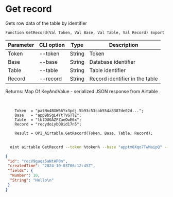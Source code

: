 ﻿---
sidebar_position: 2
---

# Get record
 Gets row data of the table by identifier



`Function GetRecord(Val Token, Val Base, Val Table, Val Record) Export`

  | Parameter | CLI option | Type | Description |
  |-|-|-|-|
  | Token | --token | String | Token |
  | Base | --base | String | Database identifier |
  | Table | --table | String | Table identifier |
  | Record | --record | String | Record identifier in the table |

  
  Returns:  Map Of KeyAndValue - serialized JSON response from Airtable

<br/>




```bsl title="Code example"
    Token  = "patNn4BXW66Yx3pdj.5b93c53cab554a8387de02d...";
    Base   = "app9bSgL4YtTVGTlE";
    Table  = "tblDUGAZFZaeOwE6x";
    Record = "recydoiybO8id17n5";

    Result = OPI_Airtable.GetRecord(Token, Base, Table, Record);
```



```sh title="CLI command example"
    
  oint airtable GetRecord --token %token% --base "apptm8Xqo7TwMaipQ" --table "tbl9G4jVoTJpxYwSY" --record "recV6DxeLQMBNJrUk"

```

```json title="Result"
{
 "id": "recV9gaqz5aNtAP0n",
 "createdTime": "2024-10-03T06:12:45Z",
 "fields": {
  "Number": 10,
  "String": "Hello\n"
 }
}
```
